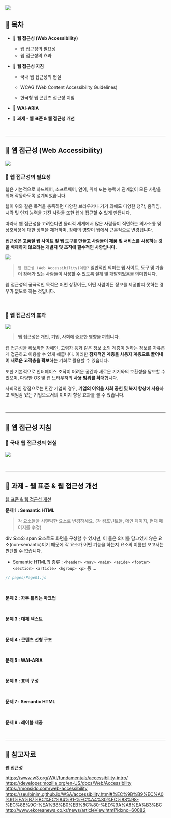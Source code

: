 ![](https://velog.velcdn.com/images/ninto_2/post/cada99fd-bfe8-42ca-bc04-979b372ae45d/image.png)

<h2 id='1'>📌 목차 </h2>

- 🌱 **웹 접근성 (Web Accessibility)**

  - 웹 접근성의 필요성
  - 웹 접근성의 효과

- 🌱 **웹 접근성 지침**

  - 국내 웹 접근성의 현실
  - WCAG (Web Content Accessibility Guidelines)

  - 한국형 웹 콘텐츠 접근성 지침

- 🌱 **WAI-ARIA**

- 🌱 **과제 - 웹 표준 & 웹 접근성 개선**

<br>

---

<h2 id='2'>📌 웹 접근성 (Web Accessibility)</h2>

![](https://velog.velcdn.com/images/ninto_2/post/c0495814-6a8e-48d3-8322-1ff1f5696cd3/image.png)

<h3 id='2.1'>🔗 웹 접근성의 필요성</h3>

웹은 기본적으로 하드웨어, 소프트웨어, 언어, 위치 또는 능력에 관계없이 모든 사람을 위해 작동하도록 설계되었습니다.

웹이 위와 같은 목적을 충족하면 다양한 브라우저나 기기 외에도 다양한 청각, 움직임, 시각 및 인지 능력을 가진 사람들 또한 웹에 접근할 수 있게 만듭니다.

따라서 웹 접근성을 고려한다면 물리적 세계에서 많은 사람들이 직면하는 의사소통 및 상호작용에 대한 장벽을 제거하며, 장애의 영향이 웹에서 근본적으로 변경됩니다.

**접근성은 고품질 웹 사이트 및 웹 도구를 만들고 사람들이 제품 및 서비스를 사용하는 것을 배제하지 않으려는 개발자 및 조직에 필수적인 사항입니다.**

![](https://velog.velcdn.com/images/ninto_2/post/78d96093-f7aa-44ef-bee0-cda9e873397f/image.png)

> `웹 접근성 (Web Accessibility)이란?`
> **일반적인 의미는 웹 사이트, 도구 및 기술이 장애가 있는 사람들이 사용할 수 있도록 설계 및 개발되었음을 의미합니다.**

웹 접근성의 궁극적인 목적은 어떤 상황이든, 어떤 사람이든 정보를 제공받지 못하는 경우가 없도록 하는 것입니다.

<br>

<h3 id='2.2'>🔗 웹 접근성의 효과</h3>

![](https://velog.velcdn.com/images/ninto_2/post/7fdd3d85-00de-4882-b40e-60e07a51639b/image.png)

> **웹 접근성은 개인, 기업, 사회에 중요한 영향을 끼칩니다.**

웹 접근성을 확보하면 장애인, 고령자 등과 같은 정보 소외 계층이 원하는 정보를 자유롭게 접근하고 이용할 수 있게 해줍니다.
이러한 **잠재적인 계층을 사용자 계층으로 끌어내어 새로운 고객층을 확보**하는 기회로 활용할 수 있습니다.

또한 기본적으로 인터페이스 조작이 어려운 공간과 새로운 기기와의 호환성을 담보할 수 있으며, 다양한 OS 및 웹 브라우저의 **사용 범위를 확대**합니다.

사회적인 장점으로는 민간 기업의 경우, **기업의 이익을 사회 공헌 및 복지 향상에 사용**하고 책임감 있는 기업으로서의 이미지 향상 효과를 볼 수 있습니다.

<br>

---

<h2 id='3'>📌 웹 접근성 지침 </h2>

<h3 id='3.1'>🔗 국내 웹 접근성의 현실 </h3>

![](https://velog.velcdn.com/images/ninto_2/post/29884ee8-d1d9-4422-9dfb-6534c3015dda/image.png)

<br>

---

<h2 id='9'>📌 과제 - 웹 표준 & 웹 접근성 개선</h2>

[웹 표준 & 웹 접근성 개선](https://github.com/nincoding/fe-sprint-web-standards-web-accessibility)

**문제 1 : Semantic HTML**

> 각 요소들을 시맨틱한 요소로 변경하세요.
> (각 컴포넌트들, 메인 페이지, 현재 페이지를 수정)

div 요소와 span 요소로도 화면을 구성할 수 있지만, 이 둘은 의미를 담고있지 않은 요소(non-semantic)이기 때문에 각 요소가 어떤 기능을 하는지 요소의 이름만 보고서는 판단할 수 없습니다.

- Semantic HTML의 종류 : `<header> <nav> <main> <aside> <footer> <section> <article> <hgroup> <p>` 등 ...

```js
// pages/Page01.js
```

<br>

**문제 2 : 자주 틀리는 마크업**

<br>

**문제 3 : 대체 텍스트**

<br>

**문제 4 : 콘텐츠 선형 구조**

<br>

**문제 5 : WAI-ARIA**

<br>

**문제 6 : 표의 구성**

<br>

**문제 7 : Semantic HTML**

<br>

**문제 8 : 레이블 제공**

<br>

---

<h2 id='10'>📌 참고자료 </h2>

**웹 접근성**

https://www.w3.org/WAI/fundamentals/accessibility-intro/
https://developer.mozilla.org/en-US/docs/Web/Accessibility
https://monsido.com/web-accessibility
https://seulbinim.github.io/WSA/accessibility.html#%EC%9B%B9%EC%A0%91%EA%B7%BC%EC%84%B1-%EC%A4%80%EC%88%98-%EC%8B%9C-%EA%B8%B0%EB%8C%80-%ED%9A%A8%EA%B3%BC
http://www.ekoreanews.co.kr/news/articleView.html?idxno=60082
